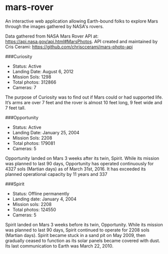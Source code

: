 # mars-rover
An interactive web application allowing Earth-bound folks to explore Mars through the images gathered by NASA's rovers.

Data gathered from NASA Mars Rover API at: https://api.nasa.gov/api.html#MarsPhotos.
API created and maintained by Cris Cerami: https://github.com/chrisccerami/mars-photo-api

###Curiosity


- Status: Active
- Landing Date: August 6, 2012
- Mission Sols: 1298
- Total photos: 312866
- Cameras: 7

The purpose of Curiosity was to find out if Mars could or had supported life. It’s arms are over 7 feet and the rover is almost 10 feet long, 9 feet wide and 7 feet tall.


###Opportunity


- Status: Active
- Landing Date: January 25, 2004
- Mission Sols: 2208
- Total photos: 179081
- Cameras: 5

Opportunity landed on Mars 3 weeks after its twin, Spirit. While its mission was planned to last 90 days, Opportunity has operated continuously for 4327 sols (Martian days) as of March 31st, 2016. It has exceeded its planned operational capacity by 11 years and 337


###Spirit

- Status: Offline permanently
- Landing date: January 4, 2004
- Mission sols: 2208
- Total photos: 124550
- Cameras: 5

Spirit landed on Mars 3 weeks before its twin, Opportunity. While its mission was planned to last 90 days, Spirit continued to operate for 2208 sols (Martian days). Spirit became stuck in a sand pit on May 2009, then gradually ceased to function as its solar panels became covered with dust. Its last communication to Earth was March 22, 2010.
